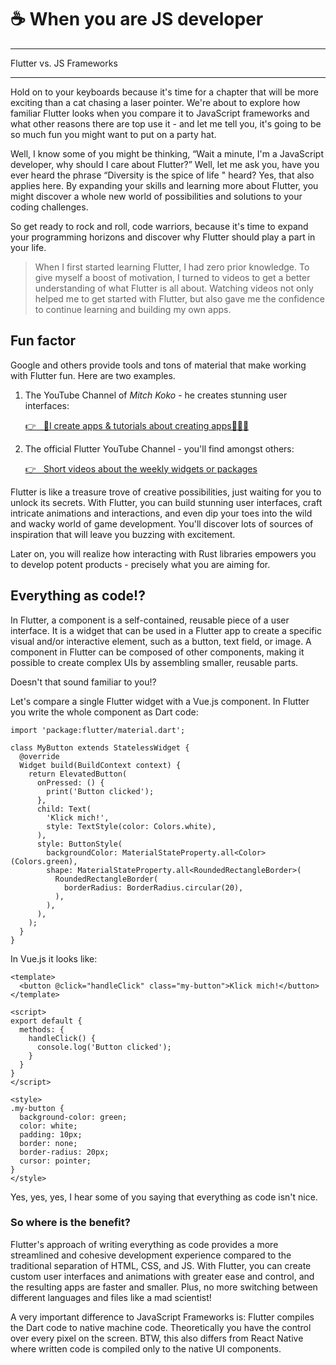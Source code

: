 # ☕ When you are JS developer

---

Flutter vs. JS Frameworks

---

Hold on to your keyboards because it's time for a chapter that will be more exciting than a cat chasing a laser pointer. We're about to explore how familiar Flutter looks when you compare it to JavaScript frameworks and what other reasons there are top use it - and let me tell you, it's going to be so much fun you might want to put on a party hat.

Well, I know some of you might be thinking, “Wait a minute, I'm a JavaScript developer, why should I care about Flutter?” Well, let me ask you, have you ever heard the phrase “Diversity is the spice of life " heard? Yes, that also applies here. By expanding your skills and learning more about Flutter, you might discover a whole new world of possibilities and solutions to your coding challenges.

So get ready to rock and roll, code warriors, because it's time to expand your programming horizons and discover why Flutter should play a part in your life.

> When I first started learning Flutter, I had zero prior knowledge. To give myself a boost of motivation, I turned to videos to get a better understanding of what Flutter is all about. Watching videos not only helped me to get started with Flutter, but also gave me the confidence to continue learning and building my own apps.

## Fun factor

Google and others provide tools and tons of material that make working with Flutter fun. Here are two examples.

1. The YouTube Channel of _Mitch Koko_ - he creates stunning user interfaces:

   <a href="https://www.youtube.com/@createdbykoko" target="_blank">👉 &nbsp; 📱I create apps & tutorials about creating apps👨🏽‍💻</a>

2. The official Flutter YouTube Channel - you'll find amongst others:

   <a href="https://www.youtube.com/playlist?list=PLjxrf2q8roU23XGwz3Km7sQZFTdB996iG" target="_blank">👉 &nbsp; Short videos about the weekly widgets or packages</a>

Flutter is like a treasure trove of creative possibilities, just waiting for you to unlock its secrets. With Flutter, you can build stunning user interfaces, craft intricate animations and interactions, and even dip your toes into the wild and wacky world of game development. You'll discover lots of sources of inspiration that will leave you buzzing with excitement.&#x20;

Later on, you will realize how interacting with Rust libraries empowers you to develop potent products - precisely what you are aiming for.

## Everything as code!?

In Flutter, a component is a self-contained, reusable piece of a user interface. It is a widget that can be used in a Flutter app to create a specific visual and/or interactive element, such as a button, text field, or image. A component in Flutter can be composed of other components, making it possible to create complex UIs by assembling smaller, reusable parts.

Doesn't that sound familiar to you!?&#x20;

Let's compare a single Flutter widget with a Vue.js component. In Flutter you write the whole component as Dart code:

```
import 'package:flutter/material.dart';

class MyButton extends StatelessWidget {
  @override
  Widget build(BuildContext context) {
    return ElevatedButton(
      onPressed: () {
        print('Button clicked');
      },
      child: Text(
        'Klick mich!',
        style: TextStyle(color: Colors.white),
      ),
      style: ButtonStyle(
        backgroundColor: MaterialStateProperty.all<Color>(Colors.green),
        shape: MaterialStateProperty.all<RoundedRectangleBorder>(
          RoundedRectangleBorder(
            borderRadius: BorderRadius.circular(20),
          ),
        ),
      ),
    );
  }
}
```

In Vue.js it looks like:

```
<template>
  <button @click="handleClick" class="my-button">Klick mich!</button>
</template>

<script>
export default {
  methods: {
    handleClick() {
      console.log('Button clicked');
    }
  }
}
</script>

<style>
.my-button {
  background-color: green;
  color: white;
  padding: 10px;
  border: none;
  border-radius: 20px;
  cursor: pointer;
}
</style>
```

Yes, yes, yes, I hear some of you saying that everything as code isn't nice.&#x20;

### So where is the benefit?

Flutter's approach of writing everything as code provides a more streamlined and cohesive development experience compared to the traditional separation of HTML, CSS, and JS. With Flutter, you can create custom user interfaces and animations with greater ease and control, and the resulting apps are faster and smaller. Plus, no more switching between different languages and files like a mad scientist!

A very important difference to JavaScript Frameworks is: Flutter compiles the Dart code to native machine code. Theoretically you have the control over every pixel on the screen. BTW, this also differs from React Native where written code is compiled only to the native UI components.
